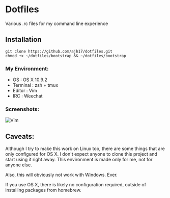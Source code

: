 # Dotfiles
Various .rc files for my command line experience


## Installation
    git clone https://github.com/ajh17/dotfiles.git
    chmod +x ~/dotfiles/bootstrap && ~/dotfiles/bootstrap

### My Environment:
- OS       : OS X 10.9.2
- Terminal : zsh + tmux
- Editor   : Vim
- IRC      : Weechat

### Screenshots:

![Vim](http://cl.ly/V5dA/shell.png "Vim, tmux demo")

## Caveats:
Although I try to make this work on Linux too, there are some things that are
only configured for OS X. I don't expect anyone to clone this project and start
using it right away. This environment is made only for me, not for anyone else.

Also, this will obviously not work with Windows. Ever.

If you use OS X, there is likely no configuration required, outside of
installing packages from homebrew.
